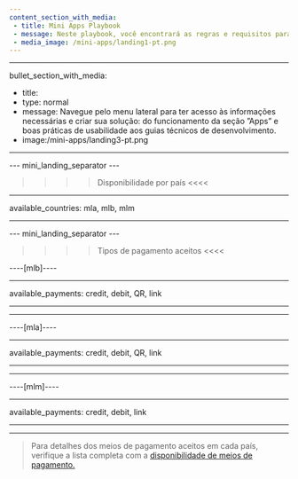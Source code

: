 ```yaml
---
content_section_with_media: 
 - title: Mini Apps Playbook
 - message: Neste playbook, você encontrará as regras e requisitos para integrar seu mini app à Point Smart. Ele foi criado por diferentes equipes do Mercado Pago, a fim de garantir que os principais processos e direcionamentos estivessem documentados de forma clara, simples e precisa. 
 - media_image: /mini-apps/landing1-pt.png
---
```


---
bullet_section_with_media: 
 - title: 
 - type: normal
 - message: Navegue pelo menu lateral para ter acesso às informações necessárias e criar sua solução: do funcionamento da seção ”Apps” e boas práticas de usabilidade aos guias técnicos de desenvolvimento. 
 - image:/mini-apps/landing3-pt.png
---

--- mini_landing_separator ---

>>>> Disponibilidade por país <<<<
---
available_countries: mla, mlb, mlm

---

--- mini_landing_separator ---
>>>> Tipos de pagamento aceitos <<<<

----[mlb]----

---
available_payments: credit, debit, QR, link

---

------------

----[mla]---- 

---
available_payments: credit, debit, QR, link

---
------------

----[mlm]---- 

---
available_payments: credit, debit, link

---
------------

> Para detalhes dos meios de pagamento aceitos em cada país, verifique a lista completa com a [disponibilidade de meios de pagamento.](/developers/pt/docs/sales-processing/payment-methods)